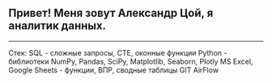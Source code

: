 ## Привет! Меня зовут Александр Цой, я аналитик данных.
---
Стек:
SQL - сложные запросы, CTE, оконные функции
Python - библиотеки NumPy, Pandas, SciPy, Matplotlib, Seaborn, Plotly
MS Excel, Google Sheets - функции, ВПР, сводные таблицы
GIT
AirFlow

<!--
**tsoi79/tsoi79** is a ✨ _special_ ✨ repository because its `README.md` (this file) appears on your GitHub profile.

Here are some ideas to get you started:

- 🔭 I’m currently working on ...
- 🌱 I’m currently learning ...
- 👯 I’m looking to collaborate on ...
- 🤔 I’m looking for help with ...
- 💬 Ask me about ...
- 📫 How to reach me: ...
- 😄 Pronouns: ...
- ⚡ Fun fact: ...
-->
